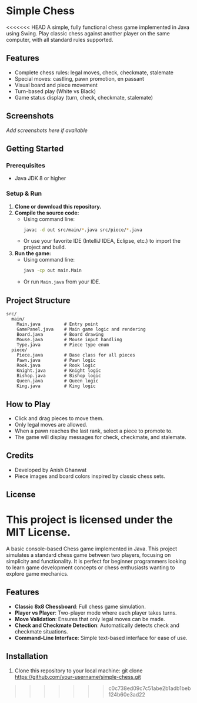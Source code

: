 # Simple Chess

<<<<<<< HEAD
A simple, fully functional chess game implemented in Java using Swing. Play classic chess against another player on the same computer, with all standard rules supported.

## Features

- Complete chess rules: legal moves, check, checkmate, stalemate
- Special moves: castling, pawn promotion, en passant
- Visual board and piece movement
- Turn-based play (White vs Black)
- Game status display (turn, check, checkmate, stalemate)

## Screenshots

*Add screenshots here if available*

## Getting Started

### Prerequisites
- Java JDK 8 or higher

### Setup & Run
1. **Clone or download this repository.**
2. **Compile the source code:**
   - Using command line:
     ```sh
     javac -d out src/main/*.java src/piece/*.java
     ```
   - Or use your favorite IDE (IntelliJ IDEA, Eclipse, etc.) to import the project and build.
3. **Run the game:**
   - Using command line:
     ```sh
     java -cp out main.Main
     ```
   - Or run `Main.java` from your IDE.

## Project Structure

```
src/
  main/
    Main.java         # Entry point
    GamePanel.java    # Main game logic and rendering
    Board.java        # Board drawing
    Mouse.java        # Mouse input handling
    Type.java         # Piece type enum
  piece/
    Piece.java        # Base class for all pieces
    Pawn.java         # Pawn logic
    Rook.java         # Rook logic
    Knight.java       # Knight logic
    Bishop.java       # Bishop logic
    Queen.java        # Queen logic
    King.java         # King logic
```

## How to Play
- Click and drag pieces to move them.
- Only legal moves are allowed.
- When a pawn reaches the last rank, select a piece to promote to.
- The game will display messages for check, checkmate, and stalemate.

## Credits
- Developed by Anish Ghanwat
- Piece images and board colors inspired by classic chess sets.

## License
This project is licensed under the MIT License.
=======
A basic console-based Chess game implemented in Java. This project simulates a standard chess game between two players, focusing on simplicity and functionality. It is perfect for beginner programmers looking to learn game development concepts or chess enthusiasts wanting to explore game mechanics.

## Features
- **Classic 8x8 Chessboard**: Full chess game simulation.
- **Player vs Player**: Two-player mode where each player takes turns.
- **Move Validation**: Ensures that only legal moves can be made.
- **Check and Checkmate Detection**: Automatically detects check and checkmate situations.
- **Command-Line Interface**: Simple text-based interface for ease of use.

## Installation
1. Clone this repository to your local machine:
   git clone https://github.com/your-username/simple-chess.git
>>>>>>> c0c738ed09c7c51abe2b1adb1beb124b60e3ad22
